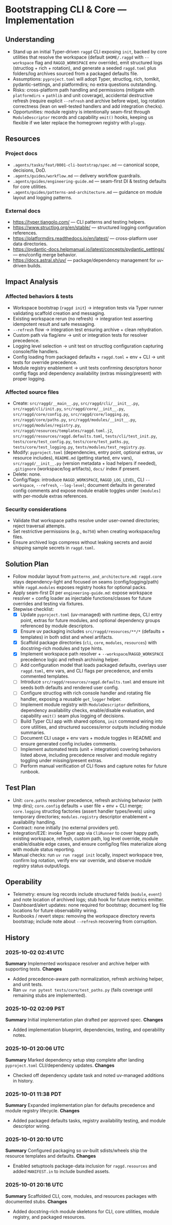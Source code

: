 # Bootstrapping CLI & Core — Implementation

## Understanding
- Stand up an initial Typer-driven `raggd` CLI exposing `init`, backed by core utilities that resolve the workspace (default `$HOME/.raggd` with `--workspace` flag and `RAGGD_WORKSPACE` env override), emit structured logs (structlog + rich + rotation), and generate a seeded `raggd.toml` plus folders/log archives sourced from a packaged defaults file.
- Assumptions: `pyproject.toml` will adopt Typer, structlog, rich, tomlkit, pydantic-settings, and platformdirs; no extra questions outstanding.
- Risks: cross-platform path handling and permissions (mitigate with `platformdirs` + `pathlib` and unit coverage), accidental destructive refresh (require explicit `--refresh` and archive before wipe), log rotation correctness (lean on well-tested handlers and add integration checks).
- Opportunities: module registry is intentionally seam-first through `ModuleDescriptor` records and capability `emit()` hooks, keeping us flexible if we later replace the homegrown registry with `pluggy`.

## Resources
### Project docs
- `.agents/tasks/feat/0001-cli-bootstrap/spec.md` — canonical scope, decisions, DoD.
- `.agents/guides/workflow.md` — delivery workflow guardrails.
- `.agents/guides/engineering-guide.md` — seam-first DI & testing defaults for core utilities.
- `.agents/guides/patterns-and-architecture.md` — guidance on module layout and logging patterns.
### External docs
- https://typer.tiangolo.com/ — CLI patterns and testing helpers.
- https://www.structlog.org/en/stable/ — structured logging configuration references.
- https://platformdirs.readthedocs.io/en/latest/ — cross-platform user data directories.
- https://pydantic-docs.helpmanual.io/latest/concepts/pydantic_settings/ — env/config merge behavior.
- https://docs.astral.sh/uv/ — package/dependency management for `uv`-driven builds.

## Impact Analysis
### Affected behaviors & tests
- Workspace bootstrap (`raggd init`) → integration tests via Typer runner validating scaffold creation and messaging.
- Existing workspace rerun (no refresh) → integration test asserting idempotent result and safe messaging.
- `--refresh` flow → integration test ensuring archive + clean rehydration.
- Custom path via flag/env → unit or integration tests for resolver precedence.
- Logging level selection → unit test on structlog configuration capturing console/file handlers.
- Config loading from packaged defaults + `raggd.toml` + env + CLI → unit tests for override precedence.
- Module registry enablement → unit tests confirming descriptors honor config flags and dependency availability (extras missing/present) with proper logging.
### Affected source files
- Create: `src/raggd/__main__.py`, `src/raggd/cli/__init__.py`, `src/raggd/cli/init.py`, `src/raggd/core/__init__.py`, `src/raggd/core/config.py`, `src/raggd/core/logging.py`, `src/raggd/core/paths.py`, `src/raggd/modules/__init__.py`, `src/raggd/modules/registry.py`, `src/raggd/resources/templates/raggd.toml.j2`, `src/raggd/resources/raggd.defaults.toml`, `tests/cli/test_init.py`, `tests/core/test_config.py`, `tests/core/test_paths.py`, `tests/core/test_logging.py`, `tests/modules/test_registry.py`.
- Modify: `pyproject.toml` (dependencies, entry point, optional extras, uv resource includes), `README.md` (getting started, env vars), `src/raggd/__init__.py` (version metadata + load helpers if needed), `.gitignore` (workspace/log artifacts), `docs/` index if present.
- Delete: none.
- Config/flags: introduce `RAGGD_WORKSPACE`, `RAGGD_LOG_LEVEL`, CLI `--workspace`, `--refresh`, `--log-level`; document defaults in generated config comments and expose module enable toggles under `[modules]` with per-module extras references.
### Security considerations
- Validate that workspace paths resolve under user-owned directories; reject traversal attempts.
- Set restrictive permissions (e.g., `0o750`) when creating workspace/log files.
- Ensure archived logs compress without leaking secrets and avoid shipping sample secrets in `raggd.toml`.

## Solution Plan
- Follow modular layout from `patterns_and_architecture.md`: `raggd.core` stays dependency-light and focused on seams (config/logging/path) while `raggd.modules` exposes registry hooks for optional packs.
- Apply seam-first DI per `engineering-guide.md`: expose workspace resolver + config loader as injectable functions/classes for future overrides and testing via fixtures.
- Stepwise checklist:
  - [x] Update `pyproject.toml` (uv-managed) with runtime deps, CLI entry point, extras for future modules, and optional dependency groups referenced by module descriptors.
  - [x] Ensure uv packaging includes `src/raggd/resources/**/*` (defaults + templates) in both sdist and wheel artifacts.
  - [x] Scaffold package directories (`cli`, `core`, `modules`, `resources`) with docstring-rich modules and type hints.
  - [x] Implement workspace path resolver + `--workspace`/`RAGGD_WORKSPACE` precedence logic and refresh archiving helper.
  - [ ] Add configuration model that loads packaged defaults, overlays user `raggd.toml`, env vars, and CLI flags per precedence, and emits commented templates.
  - [ ] Introduce `src/raggd/resources/raggd.defaults.toml` and ensure init seeds both defaults and rendered user config.
  - [ ] Configure structlog with rich console handler and rotating file handler, exposing a reusable `get_logger` helper.
  - [ ] Implement module registry with `ModuleDescriptor` definitions, dependency availability checks, enable/disable evaluation, and capability `emit()` seam plus logging of decisions.
  - [ ] Build Typer CLI app with shared options, `init` command wiring into core utilities, and structured success/error outputs including module summaries.
  - [ ] Document CLI usage + env vars + module toggles in README and ensure generated config includes comments.
  - [ ] Implement automated tests (unit + integration) covering behaviors listed above, including precedence resolver and module registry toggling under missing/present extras.
  - [ ] Perform manual verification of CLI flows and capture notes for future runbook.

## Test Plan
- Unit: `core.paths` resolver precedence, refresh archiving behavior (with tmp dirs); `core.config` defaults + user file + env + CLI merge; `core.logging` structlog factories (assert handler types/levels) using temporary directories; `modules.registry` descriptor enablement + availability handling.
- Contract: none initially (no external providers yet).
- Integration/E2E: invoke Typer app via `CliRunner` to cover happy path, existing workspace, refresh, custom path, log level override, module enable/disable edge cases, and ensure config/log files materialize along with module status reporting.
- Manual checks: run `uv run raggd init` locally, inspect workspace tree, confirm log rotation, verify env var override, and observe module registry status output/logs.

## Operability
- Telemetry: ensure log records include structured fields (`module`, `event`) and note location of archived logs; stub hook for future metrics emitter.
- Dashboard/alert updates: none required for bootstrap; document log file locations for future observability wiring.
- Runbooks / revert steps: removing the workspace directory reverts bootstrap; include note about `--refresh` recovering from corruption.

## History
### 2025-10-02 02:41 UTC
**Summary**
Implemented workspace resolver and archive helper with supporting tests.
**Changes**
- Added precedence-aware path normalization, refresh archiving helper, and unit tests.
- Ran `uv run pytest tests/core/test_paths.py` (fails coverage until remaining stubs are implemented).

### 2025-10-02 02:09 PST
**Summary**
Initial implementation plan drafted per approved spec.
**Changes**
- Added implementation blueprint, dependencies, testing, and operability notes.

### 2025-10-01 20:06 UTC
**Summary**
Marked dependency setup step complete after landing `pyproject.toml` CLI/dependency updates.
**Changes**
- Checked off dependency update task and noted uv-managed additions in history.

### 2025-10-01 11:38 PDT
**Summary**
Expanded implementation plan for defaults precedence and module registry lifecycle.
**Changes**
- Added packaged defaults tasks, registry availability testing, and module descriptor wiring.

### 2025-10-01 20:10 UTC
**Summary**
Configured packaging so uv-built sdists/wheels ship the resource templates and defaults.
**Changes**
- Enabled setuptools package-data inclusion for `raggd.resources` and added `MANIFEST.in` to include bundled assets.

### 2025-10-01 20:16 UTC
**Summary**
Scaffolded CLI, core, modules, and resources packages with documented stubs.
**Changes**
- Added docstring-rich module skeletons for CLI, core utilities, module registry, and packaged resources.

